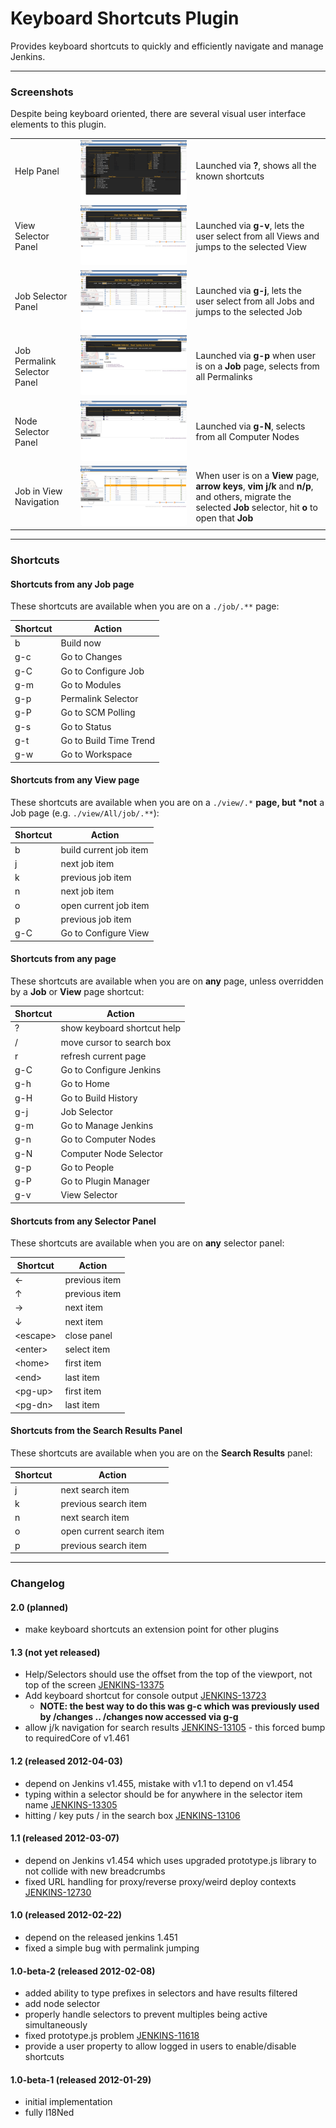 # Keyboard Shortcuts Plugin

  

Provides keyboard shortcuts to quickly and efficiently navigate and
manage Jenkins.

  

------------------------------------------------------------------------

  

### Screenshots

Despite being keyboard oriented, there are several visual user interface
elements to this plugin.

  

|                              |                                                                                                                                                 |                                                                                                                                                             |
|------------------------------|-------------------------------------------------------------------------------------------------------------------------------------------------|-------------------------------------------------------------------------------------------------------------------------------------------------------------|
| Help Panel                   | ![](docs/images/screenshot-help-1.0.png)                | Launched via **?**, shows all the known shortcuts                                                                                                           |
| View Selector Panel          | ![](docs/images/screenshot-view-selector-1.0.png)       | Launched via **g-v**, lets the user select from all Views and jumps to the selected View                                                                    |
| Job Selector Panel           | ![](docs/images/screenshot-job-selector-1.0.png)        | Launched via **g-j**, lets the user select from all Jobs and jumps to the selected Job                                                                      |
| Job Permalink Selector Panel | ![](docs/images/screenshot-permalink-selector-1.0.png)  | Launched via **g-p** when user is on a **Job** page, selects from all Permalinks                                                                            |
| Node Selector Panel          | ![](docs/images/screenshot-node-selector-1.0.png)       | Launched via **g-N**, selects from all Computer Nodes                                                                                                       |
| Job in View Navigation       | ![](docs/images/screenshot-job-view-navigation-1.0.png) | When user is on a **View** page, **arrow keys**, **vim j/k** and **n/p**, and others, migrate the selected **Job** selector, hit **o** to open that **Job** |

  

------------------------------------------------------------------------

  

### Shortcuts

  

#### Shortcuts from any Job page

These shortcuts are available when you are on a `./job/.**` page:

  

| Shortcut | Action                 |
|----------|------------------------|
| b        | Build now              |
| g-c      | Go to Changes          |
| g-C      | Go to Configure Job    |
| g-m      | Go to Modules          |
| g-p      | Permalink Selector     |
| g-P      | Go to SCM Polling      |
| g-s      | Go to Status           |
| g-t      | Go to Build Time Trend |
| g-w      | Go to Workspace        |

  

#### Shortcuts from any View page

These shortcuts are available when you are on a `./view/.*` **page, but
\*not** a Job page (e.g. `./view/All/job/.**`):

  

| Shortcut | Action                 |
|----------|------------------------|
| b        | build current job item |
| j        | next job item          |
| k        | previous job item      |
| n        | next job item          |
| o        | open current job item  |
| p        | previous job item      |
| g-C      | Go to Configure View   |

  

#### Shortcuts from any page

These shortcuts are available when you are on **any** page, unless
overridden by a **Job** or **View** page shortcut:

  

| Shortcut | Action                      |
|----------|-----------------------------|
| ?        | show keyboard shortcut help |
| /        | move cursor to search box   |
| r        | refresh current page        |
| g-C      | Go to Configure Jenkins     |
| g-h      | Go to Home                  |
| g-H      | Go to Build History         |
| g-j      | Job Selector                |
| g-m      | Go to Manage Jenkins        |
| g-n      | Go to Computer Nodes        |
| g-N      | Computer Node Selector      |
| g-p      | Go to People                |
| g-P      | Go to Plugin Manager        |
| g-v      | View Selector               |

  

#### Shortcuts from any Selector Panel

These shortcuts are available when you are on **any** selector panel:

  

| Shortcut   | Action        |
|------------|---------------|
| ←          | previous item |
| ↑          | previous item |
| →          | next item     |
| ↓          | next item     |
| \<escape\> | close panel   |
| \<enter\>  | select item   |
| \<home\>   | first item    |
| \<end\>    | last item     |
| \<pg-up\>  | first item    |
| \<pg-dn\>  | last item     |

  

#### Shortcuts from the Search Results Panel

These shortcuts are available when you are on the **Search Results**
panel:

  

| Shortcut | Action                   |
|----------|--------------------------|
| j        | next search item         |
| k        | previous search item     |
| n        | next search item         |
| o        | open current search item |
| p        | previous search item     |

  

------------------------------------------------------------------------

  

### Changelog

#### 2.0 (planned)

-   make keyboard shortcuts an extension point for other plugins

#### 1.3 (not yet released)

-   Help/Selectors should use the offset from the top of the viewport,
    not top of the screen
    [JENKINS-13375](https://issues.jenkins-ci.org/browse/JENKINS-13375)
-   Add keyboard shortcut for console output
    [JENKINS-13723](https://issues.jenkins-ci.org/browse/JENKINS-13723)
    -   **NOTE: the best way to do this was g-c which was previously
        used by /changes .. /changes now accessed via g-g**
-   allow j/k navigation for search results
    [JENKINS-13105](https://issues.jenkins-ci.org/browse/JENKINS-13105) -
    this forced bump to requiredCore of v1.461

#### 1.2 (released 2012-04-03)

-   depend on Jenkins v1.455, mistake with v1.1 to depend on v1.454
-   typing within a selector should be for anywhere in the selector item
    name
    [JENKINS-13305](https://issues.jenkins-ci.org/browse/JENKINS-13305)
-   hitting / key puts / in the search box
    [JENKINS-13106](https://issues.jenkins-ci.org/browse/JENKINS-13106)

#### 1.1 (released 2012-03-07)

-   depend on Jenkins v1.454 which uses upgraded prototype.js library to
    not collide with new breadcrumbs
-   fixed URL handling for proxy/reverse proxy/weird deploy contexts
    [JENKINS-12730](https://issues.jenkins-ci.org/browse/JENKINS-12730)

#### 1.0 (released 2012-02-22)

-   depend on the released jenkins 1.451
-   fixed a simple bug with permalink jumping

#### 1.0-beta-2 (released 2012-02-08)

-   added ability to type prefixes in selectors and have results
    filtered
-   add node selector
-   properly handle selectors to prevent multiples being active
    simultaneously
-   fixed prototype.js problem
    [JENKINS-11618](https://issues.jenkins-ci.org/browse/JENKINS-11618)
-   provide a user property to allow logged in users to enable/disable
    shortcuts

#### 1.0-beta-1 (released 2012-01-29)

-   initial implementation
-   fully I18Ned

